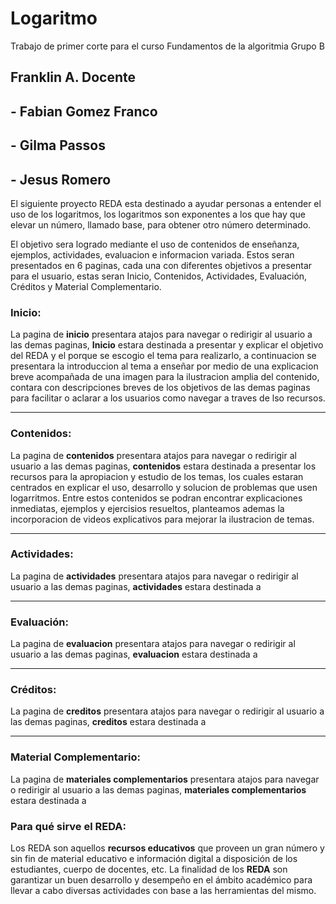 # Logaritmo
Trabajo de primer corte para el curso Fundamentos de la algoritmia Grupo B
## Franklin A. Docente
## - Fabian Gomez Franco
## - Gilma Passos 
## - Jesus Romero 
El siguiente proyecto REDA esta destinado a ayudar personas a entender el uso de los logaritmos, los logaritmos son exponentes a los que hay que elevar un número, llamado base, para obtener otro número determinado. 

El objetivo sera logrado mediante el uso de contenidos de enseñanza, ejemplos, actividades, evaluacion e informacion variada. Estos seran presentados en 6 paginas, cada una con diferentes objetivos a presentar para el usuario, estas seran Inicio, Contenidos, Actividades, Evaluación, Créditos y Material Complementario.
### Inicio:
La pagina de <b>inicio</b> presentara atajos para navegar o redirigir al usuario a las demas paginas, <b>Inicio</b> estara destinada a presentar y explicar el objetivo del REDA y el porque se escogio el tema para realizarlo, a continuacion se presentara la introduccion al tema a enseñar por medio de una explicacion breve acompañada de una imagen para la ilustracion amplia del contenido, contara con descripciones breves de los objetivos de las demas paginas para facilitar o aclarar a los usuarios como navegar a traves de lso recursos.
<hr>

### Contenidos:
La pagina de <b>contenidos</b> presentara atajos para navegar o redirigir al usuario a las demas paginas, <b>contenidos</b> estara destinada a presentar los recursos para la apropiacion y estudio de los temas, los cuales estaran centrados en explicar el uso, desarrollo y solucion de problemas que usen logarritmos. Entre estos contenidos se podran encontrar explicaciones inmediatas, ejemplos y ejercisios resueltos, planteamos ademas la incorporacion de videos explicativos para mejorar la ilustracion de temas.
<hr>

### Actividades:
La pagina de <b>actividades</b> presentara atajos para navegar o redirigir al usuario a las demas paginas, <b>actividades</b> estara destinada a
<hr>

### Evaluación:
La pagina de <b>evaluacion</b> presentara atajos para navegar o redirigir al usuario a las demas paginas, <b>evaluacion</b> estara destinada a
<hr>

### Créditos:
La pagina de <b>creditos</b> presentara atajos para navegar o redirigir al usuario a las demas paginas, <b>creditos</b> estara destinada a
<hr>

### Material Complementario:
La pagina de <b>materiales complementarios</b> presentara atajos para navegar o redirigir al usuario a las demas paginas, <b>materiales complementarios</b> estara destinada a

### Para qué sirve el REDA: 
Los REDA son aquellos <b>recursos educativos</b> que  proveen un gran número y sin fin de material educativo e información digital a disposición de los estudiantes, cuerpo de docentes, etc. La  finalidad de los <b>REDA</b> son garantizar un buen desarrollo y desempeño en el ámbito académico para llevar a cabo diversas actividades con base a las herramientas del mismo.
